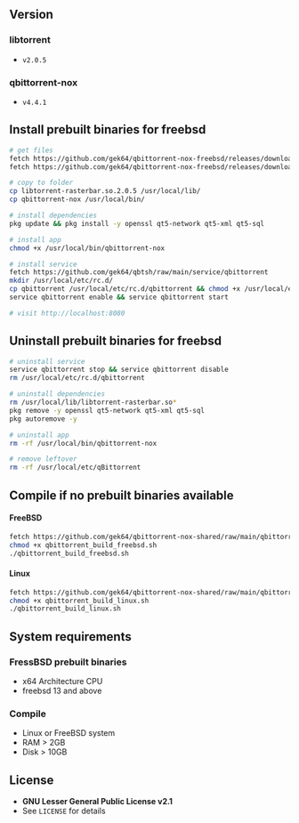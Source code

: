 ## Version
### libtorrent
- `v2.0.5`
### qbittorrent-nox
- `v4.4.1`

## Install prebuilt binaries for freebsd
```sh
# get files
fetch https://github.com/gek64/qbittorrent-nox-freebsd/releases/download/v4.4.1/libtorrent-rasterbar.so.2.0.5
fetch https://github.com/gek64/qbittorrent-nox-freebsd/releases/download/v4.4.1/qbittorrent-nox

# copy to folder
cp libtorrent-rasterbar.so.2.0.5 /usr/local/lib/
cp qbittorrent-nox /usr/local/bin/

# install dependencies 
pkg update && pkg install -y openssl qt5-network qt5-xml qt5-sql

# install app
chmod +x /usr/local/bin/qbittorrent-nox

# install service
fetch https://github.com/gek64/qbtsh/raw/main/service/qbittorrent
mkdir /usr/local/etc/rc.d/
cp qbittorrent /usr/local/etc/rc.d/qbittorrent && chmod +x /usr/local/etc/rc.d/qbittorrent
service qbittorrent enable && service qbittorrent start

# visit http://localhost:8080
```

## Uninstall prebuilt binaries for freebsd
```sh
# uninstall service
service qbittorrent stop && service qbittorrent disable
rm /usr/local/etc/rc.d/qbittorrent

# uninstall dependencies
rm /usr/local/lib/libtorrent-rasterbar.so*
pkg remove -y openssl qt5-network qt5-xml qt5-sql
pkg autoremove -y

# uninstall app
rm -rf /usr/local/bin/qbittorrent-nox

# remove leftover
rm -rf /usr/local/etc/qBittorrent
```

## Compile if no prebuilt binaries available
#### FreeBSD
```sh
fetch https://github.com/gek64/qbittorrent-nox-shared/raw/main/qbittorrent_build_freebsd.sh
chmod +x qbittorrent_build_freebsd.sh
./qbittorrent_build_freebsd.sh
```
#### Linux
```sh
fetch https://github.com/gek64/qbittorrent-nox-shared/raw/main/qbittorrent_build_linux.sh
chmod +x qbittorrent_build_linux.sh
./qbittorrent_build_linux.sh
```

## System requirements
### FressBSD prebuilt binaries
- x64 Architecture CPU
- freebsd 13 and above

### Compile
- Linux or FreeBSD system
- RAM > 2GB
- Disk > 10GB


## License
- **GNU Lesser General Public License v2.1**
- See `LICENSE` for details
